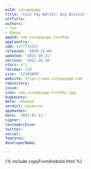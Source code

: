 ```yaml
---
wsId: coinpayapp
title: 'Coin Pay Wallet: Buy Bitcoin'
altTitle: 
authors:
- leo
- danny
appId: com.coinpayapp.CoinPay
appCountry: 
idd: 1477731032
released: '2019-12-04'
updated: '2021-10-21'
version: '2021.10.19'
stars: 4.1
reviews: 110
size: '22103040'
website: https://www.coinpayapp.com
repository: 
issue: 
icon: com.coinpayapp.CoinPay.jpg
bugbounty: 
meta: removed
verdict: nosource
appHashes: 
date: '2023-01-11'
signer: 
reviewArchive: 
twitter: 
social: 
features: 
developerName: 

---
```


{% include copyFromAndroid.html %}